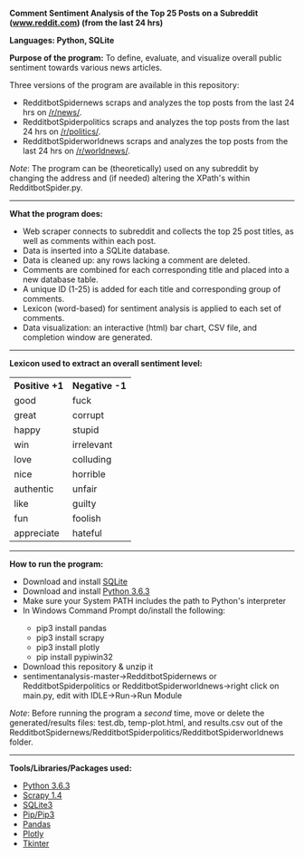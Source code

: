 <b>Comment Sentiment Analysis of the Top 25 Posts on a Subreddit (www.reddit.com) (from the last 24 hrs)</b>

<b>Languages: Python, SQLite</b>

<b>Purpose of the program:</b>
To define, evaluate, and visualize overall public sentiment towards various news articles. 

Three versions of the program are available in this repository:<ul>
<li>RedditbotSpidernews scraps and analyzes the top posts from the last 24 hrs on <a href="https://www.reddit.com/r/news/top/">/r/news/</a>.</li>
<li>RedditbotSpiderpolitics scraps and analyzes the top posts from the last 24 hrs on <a href="https://www.reddit.com/r/politics/top/">/r/politics/</a>.</li>
<li>RedditbotSpiderworldnews scraps and analyzes the top posts from the last 24 hrs on <a href="https://www.reddit.com/r/worldnews/top/">/r/worldnews/</a>.</li></ul>
  
<i>Note</i>: The program can be (theoretically) used on any subreddit by changing the address and (if needed) altering the XPath's within RedditbotSpider.py.

<hr>

<b>What the program does:</b>
<ul>
<li>Web scraper connects to subreddit and collects the top 25 post titles, as well as comments within each post.</li>
<li>Data is inserted into a SQLite database.</li>
<li>Data is cleaned up: any rows lacking a comment are deleted.</li>
<li>Comments are combined for each corresponding title and placed into a new database table.
<li>A unique ID (1-25) is added for each title and corresponding group of comments.
<li>Lexicon (word-based) for sentiment analysis is applied to each set of comments.</li>
<li>Data visualization: an interactive (html) bar chart, CSV file, and completion window are generated.</li>
</ul>

<hr>

<b>Lexicon used to extract an overall sentiment level:</b>
<table style="width:100%">
  <tr>
    <th>Positive +1</th>
    <th>Negative -1</th> 
  </tr>
  <tr>
    <td>good</td>
    <td>fuck</td> 
  </tr>
  <tr>
    <td>great</td>
    <td>corrupt</td> 
  </tr>
    <tr>
    <td>happy</td>
    <td>stupid</td> 
  </tr>
    <tr>
    <td>win</td>
    <td>irrelevant</td> 
  </tr>
    <tr>
    <td>love</td>
    <td>colluding</td> 
  </tr>
    <tr>
    <td>nice</td>
    <td>horrible</td> 
  </tr>
    <tr>
    <td>authentic</td>
    <td>unfair</td> 
  </tr>
    <tr>
    <td>like</td>
    <td>guilty</td> 
  </tr>
    <tr>
    <td>fun</td>
    <td>foolish</td> 
  </tr>
    <tr>
    <td>appreciate</td>
    <td>hateful</td> 
  </tr>
</table>

<hr>

<b>How to run the program:</b>
<ul>
<li>Download and install <a href="https://sqlite.org/download.html">SQLite</a></li>
<li>Download and install <a href="https://www.python.org/downloads/">Python 3.6.3</a></li>
<li>Make sure your System PATH includes the path to Python's interpreter</li>
<li>In Windows Command Prompt do/install the following:</li><ul>
<li>pip3 install pandas</li>
<li>pip3 install scrapy</li>
<li>pip3 install plotly</li>
<li>pip install pypiwin32</li></ul>
<li>Download this repository & unzip it</li>
<li>sentimentanalysis-master->RedditbotSpidernews or RedditbotSpiderpolitics or RedditbotSpiderworldnews->right click on main.py, edit with IDLE->Run->Run Module
</ul>
<i>Note</i>: Before running the program a <i>second</i> time, move or delete the generated/results files: test.db, temp-plot.html, and results.csv out of the RedditbotSpidernews/RedditbotSpiderpolitics/RedditbotSpiderworldnews folder.

<hr>

<b>Tools/Libraries/Packages used:</b>
<ul>
<li><a href="https://www.python.org/downloads/">Python 3.6.3</a></li>
<li><a href="https://scrapy.org/">Scrapy 1.4</a></li>
<li><a href="https://sqlite.org/download.html">SQLite3</a></li>
<li><a href="https://pypi.python.org/pypi/pip">Pip/Pip3</a></li>
<li><a href="https://pandas.pydata.org/">Pandas</a></li>
<li><a href="https://plot.ly/python/">Plotly</a></li>
<li><a href="https://docs.python.org/3/library/tk.html">Tkinter</a></li>
</ul>
